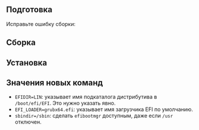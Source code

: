 <pkg :name="'efibootmgr'" instsize showsbu2></pkg>


## Подготовка

Исправьте ошибку сборки:
<package-script :package="'efibootmgr'" :type="'prepare'"></package-script>

## Сборка
<package-script :package="'efibootmgr'" :type="'build'"></package-script>

## Установка
<package-script :package="'efibootmgr'" :type="'install'"></package-script>

## Значения новых команд
* `EFIDIR=LIN`: указывает имя подкаталога дистрибутива в `/boot/efi/EFI`. Это нужно указать явно.
* `EFI_LOADER=grubx64.efi`: указывает имя загрузчика EFI по умолчанию.
* `sbindir=/sbin`: сделать `efibootmgr` доступным, даже если `/usr` отключен.

<script>
	new Vue({ el: '#main' })
</script> 
